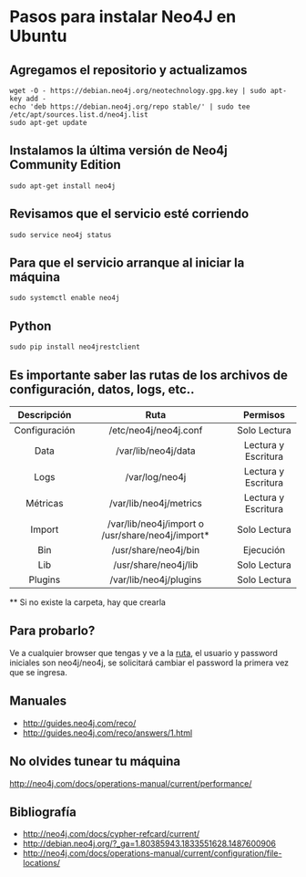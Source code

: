 # Pasos para instalar Neo4J en Ubuntu

## Agregamos el repositorio y actualizamos
```
wget -O - https://debian.neo4j.org/neotechnology.gpg.key | sudo apt-key add -
echo 'deb https://debian.neo4j.org/repo stable/' | sudo tee /etc/apt/sources.list.d/neo4j.list
sudo apt-get update
```

## Instalamos la última versión de Neo4j Community Edition
```
sudo apt-get install neo4j
```

## Revisamos que el servicio esté corriendo
```
sudo service neo4j status
```

## Para que el servicio arranque al iniciar la máquina
```
sudo systemctl enable neo4j
```
## Python
```
sudo pip install neo4jrestclient
```

## Es importante saber las rutas de los archivos de configuración, datos, logs, etc..
| Descripción | Ruta| Permisos |
| :---------------:|:-------------:|:------------:|
| Configuración | /etc/neo4j/neo4j.conf | Solo Lectura | 
| Data | /var/lib/neo4j/data | Lectura y Escritura |
| Logs | /var/log/neo4j | Lectura y Escritura |
| Métricas | /var/lib/neo4j/metrics | Lectura y Escritura |
| Import | /var/lib/neo4j/import  o /usr/share/neo4j/import*| Solo Lectura |
| Bin | /usr/share/neo4j/bin | Ejecución |
| Lib | /usr/share/neo4j/lib | Solo Lectura |
| Plugins | /var/lib/neo4j/plugins | Solo Lectura |

** Si no existe la carpeta, hay que crearla
## Para probarlo?
Ve a cualquier browser que tengas y ve a la [ruta](http://localhost:7474), el usuario y password iniciales son neo4j/neo4j, se solicitará cambiar el password la primera vez que se ingresa.

## Manuales
* http://guides.neo4j.com/reco/
* http://guides.neo4j.com/reco/answers/1.html

## No olvides tunear tu máquina
http://neo4j.com/docs/operations-manual/current/performance/

## Bibliografía
* http://neo4j.com/docs/cypher-refcard/current/
* http://debian.neo4j.org/?_ga=1.80385943.1833551628.1487600906
* http://neo4j.com/docs/operations-manual/current/configuration/file-locations/
